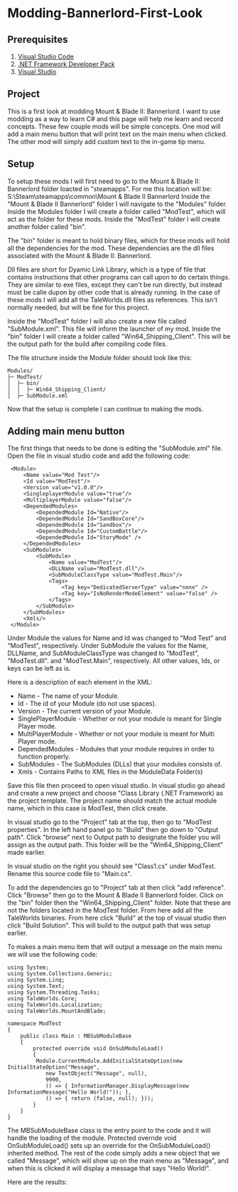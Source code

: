# Modding-Bannerlord-First-Look

## Prerequisites

1. [Visual Studio Code](https://code.visualstudio.com/)
2. [.NET Framework Developer Pack](https://dotnet.microsoft.com/en-us/download/dotnet-framework/net472)
3. [Visual Studio](https://visualstudio.microsoft.com/vs/)

## Project
This is a first look at modding Mount & Blade II: Bannerlord. I want to use modding as a way to learn C# and this page will help me learn and record concepts. These few couple mods will be simple concepts. One mod will add a main menu button that will print text on the main menu when clicked. The other mod will simply add custom text to the in-game tip menu.

## Setup
To setup these mods I will first need to go to the Mount & Blade II: Bannerlord folder loacted in "steamapps". 
For me this location will be: S:\Steam\steamapps\common\Mount & Blade II Bannerlord
Inside the "Mount & Blade II Bannerlord" folder I will navigate to the "Modules" folder. Inside the Modules folder I will create a folder called "ModTest", which will act as the folder for these mods. Inside the "ModTest" folder I will create another folder called "bin".

The "bin" folder is meant to hold binary files, which for these mods will hold all the dependencies for the mod. These dependencies are the dll files associated with the Mount & Blade II: Bannerlord.

Dll files are short for Dyamic Link Library, which is a type of file that contains instructions that other programs can call upon to do certain things. They are similar to exe files, except they can't be run directly, but instead must be calle dupon by other code that is already running. In the case of these mods I will add all the TaleWorlds.dll files as references. This isn't normally needed, but will be fine for this project.

Inside the "ModTest" folder I will also create a new file called "SubModule.xml". This file will inform the launcher of my mod. Inside the "bin" folder I will create a folder called "Win64_Shipping_Client". This will be the output path for the build after compiling code files.

The file structure inside the Module folder should look like this:
```
Modules/
├─ ModTest/
│  ├─ bin/
│  │  ├─ Win64_Shipping_Client/
│  ├─ SubModule.xml
```

Now that the setup is complete I can continue to making the mods.

## Adding main menu button
The first things that needs to be done is editing the "SubModule.xml" file. Open the file in visual studio code and add the following code:
```
 <Module>
     <Name value="Mod Test"/>
     <Id value="ModTest"/>
     <Version value="v1.0.0"/>
     <SingleplayerModule value="true"/>
     <MultiplayerModule value="false"/>
     <DependedModules>
         <DependedModule Id="Native"/>
         <DependedModule Id="SandBoxCore"/>
         <DependedModule Id="Sandbox"/>
         <DependedModule Id="CustomBattle"/>
         <DependedModule Id="StoryMode" />
     </DependedModules>
     <SubModules>
         <SubModule>
             <Name value="ModTest"/>
             <DLLName value="ModTest.dll"/>
             <SubModuleClassType value="ModTest.Main"/>
             <Tags>
                 <Tag key="DedicatedServerType" value="none" />
                 <Tag key="IsNoRenderModeElement" value="false" />
             </Tags>
         </SubModule>
     </SubModules>
     <Xmls/>
 </Module>
 ```
 
 Under Module the values for Name and Id was changed to "Mod Test" and "ModTest", respectively. Under SubModule the values for the Name, DLLName, and SubModuleClassType was changed to "ModTest", "ModTest.dll". and "ModTest.Main", respectively. All other values, Ids, or keys can be left as is.
 
 Here is a description of each element in the XML:
 * Name - The name of your Module.
 * Id - The id of your Module (do not use spaces).
 * Version - The current version of your Module.
 * SinglePlayerModule - Whether or not your module is meant for Single Player mode.
 * MultiPlayerModule - Whether or not your module is meant for Multi Player mode.
 * DependedModules - Modules that your module requires in order to function properly.
 * SubModules - The SubModules (DLLs) that your modules consists of.
 * Xmls - Contains Paths to XML files in the ModuleData Folder(s)

Save this file then proceed to open visual studio. In visual studio go ahead and create a new project and choose "Class Library (.NET Framework) as the project template. The project name should match the actual module name, which in this case is ModTest, then click create.

In visual studio go to the "Project" tab at the top, then go to "ModTest properties". In the left hand panel go to "Build" then go down to "Output path". Click "browse" next to Output path to designate the folder you will assign as the output path. This folder will be the "Win64_Shipping_Client" made earlier.

In visual studio on the right you should see "Class1.cs" under ModTest. Rename this source code file to "Main.cs".

To add the dependencies go to "Project" tab at then click "add reference". Click "Browse" then go to the Mount & Blade II Bannerlord folder. Click on the "bin" folder then the "Win64_Shipping_Client" folder. Note that these are not the folders located in the ModTest folder. From here add all the TaleWorlds binaries. From here click "Build" at the top of visual studio then click "Build Solution". This will build to the output path that was setup earlier.

To makes a main menu item that will output a message on the main menu we will use the following code:
```
using System;
using System.Collections.Generic;
using System.Linq;
using System.Text;
using System.Threading.Tasks;
using TaleWorlds.Core;
using TaleWorlds.Localization;
using TaleWorlds.MountAndBlade;

namespace ModTest
{
    public class Main : MBSubModuleBase
    {
        protected override void OnSubModuleLoad()
        {
         Module.CurrentModule.AddInitialStateOption(new InitialStateOption("Message",
            new TextObject("Message", null),
            9990,
            () => { InformationManager.DisplayMessage(new InformationMessage("Hello World!")); },
            () => { return (false, null); }));
        }
    }
}
```
The MBSubModuleBase class is the entry point to the code and it will handle the loading of the module. Protected override void OnSubModuleLoad() sets up an override for the OnSubModuleLoad() inherited method. The rest of the code simply adds a new object that we called "Message", which will show up on the main menu as "Message", and when this is clicked it will display a message that says "Hello World!". 

Here are the results:

